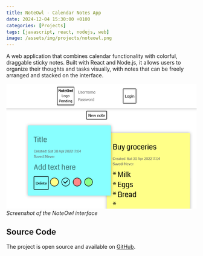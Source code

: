 ```yaml
---
title: NoteOwl - Calendar Notes App
date: 2024-12-04 15:30:00 +0100
categories: [Projects]
tags: [javascript, react, nodejs, web]
image: /assets/img/projects/noteowl.png
---
```


A web application that combines calendar functionality with colorful, draggable sticky notes. Built with React and Node.js, it allows users to organize their thoughts and tasks visually, with notes that can be freely arranged and stacked on the interface.

![NoteOwl Screenshot](/assets/img/projects/noteowl.png)
_Screenshot of the NoteOwl interface_

## Source Code

The project is open source and available on [GitHub](https://github.com/cyanidesayonara/noteowl).
